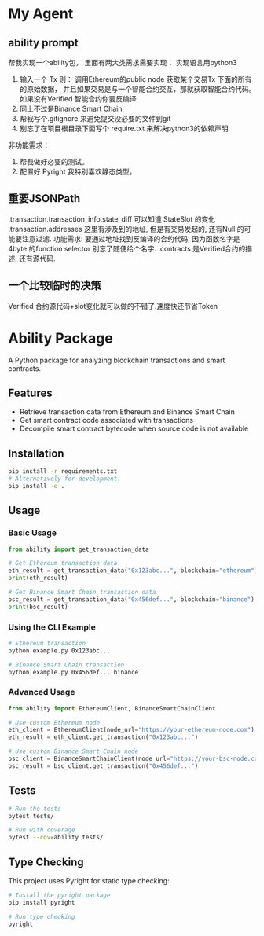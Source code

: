 # My Agent


## ability prompt

帮我实现一个ability包， 里面有两大类需求需要实现： 实现语言用python3

1. 输入一个 Tx 则： 调用Ethereum的public node 获取某个交易Tx 下面的所有的原始数据， 并且如果交易是与一个智能合约交互，那就获取智能合约代码。 如果没有Verified 智能合约你要反编译
2. 同上不过是Binance Smart Chain
3. 帮我写个.gitignore 来避免提交没必要的文件到git
4. 别忘了在项目根目录下面写个 require.txt 来解决python3的依赖声明

非功能需求：

1. 帮我做好必要的测试。
2. 配置好 Pyright 我特别喜欢静态类型。 

## 重要JSONPath 

.transaction.transaction_info.state_diff 可以知道 StateSlot 的变化
.transaction.addresses 这里有涉及到的地址, 但是有交易发起的, 还有Null 的可能要注意过滤. 
    功能需求: 要通过地址找到反编译的合约代码, 因为函数名字是 4byte 的function selector 别忘了随便给个名字.
.contracts 是Verified合约的描述, 还有源代码. 

## 一个比较临时的决策

Verified 合约源代码+slot变化就可以做的不错了.速度快还节省Token

# Ability Package

A Python package for analyzing blockchain transactions and smart contracts.

## Features

- Retrieve transaction data from Ethereum and Binance Smart Chain
- Get smart contract code associated with transactions
- Decompile smart contract bytecode when source code is not available

## Installation

```bash
pip install -r requirements.txt
# Alternatively for development:
pip install -e .
```

## Usage

### Basic Usage

```python
from ability import get_transaction_data

# Get Ethereum transaction data
eth_result = get_transaction_data("0x123abc...", blockchain="ethereum")
print(eth_result)

# Get Binance Smart Chain transaction data
bsc_result = get_transaction_data("0x456def...", blockchain="binance")
print(bsc_result)
```

### Using the CLI Example

```bash
# Ethereum transaction
python example.py 0x123abc...

# Binance Smart Chain transaction
python example.py 0x456def... binance
```

### Advanced Usage

```python
from ability import EthereumClient, BinanceSmartChainClient

# Use custom Ethereum node
eth_client = EthereumClient(node_url="https://your-ethereum-node.com")
eth_result = eth_client.get_transaction("0x123abc...")

# Use custom Binance Smart Chain node
bsc_client = BinanceSmartChainClient(node_url="https://your-bsc-node.com")
bsc_result = bsc_client.get_transaction("0x456def...")
```

## Tests

```bash
# Run the tests
pytest tests/

# Run with coverage
pytest --cov=ability tests/
```

## Type Checking

This project uses Pyright for static type checking:

```bash
# Install the pyright package
pip install pyright

# Run type checking
pyright
``` 